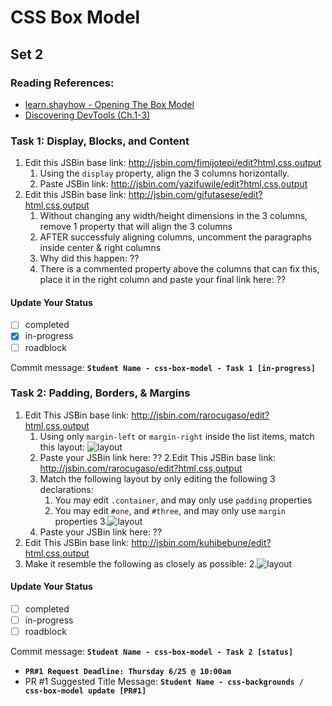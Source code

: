 # CSS Box Model

## Set 2

### Reading References:

- [learn.shayhow - Opening The Box Model](http://learn.shayhowe.com/html-css/opening-the-box-model)
- [Discovering DevTools (Ch.1-3)](http://discover-devtools.codeschool.com/)

### Task 1: Display, Blocks, and Content

1. Edit this JSBin base link: <http://jsbin.com/fimijotepi/edit?html,css,output>
    1. Using the `display` property, align the 3 columns horizontally.
   2. Paste JSBin link: <http://jsbin.com/yazifuwile/edit?html,css,output>
2. Edit this JSBin base link: <http://jsbin.com/gifutasese/edit?html,css,output>
   1. Without changing any width/height dimensions in the 3 columns, remove 1 property that will align the 3 columns
   2. AFTER successfuly aligning columns, uncomment the paragraphs inside center & right columns
   3. Why did this happen: ??
   4. There is a commented property above the columns that can fix this, place it in the right column and paste your final link here: ??

#### Update Your Status
- [ ] completed
- [X] in-progress
- [ ] roadblock

Commit message: __`Student Name - css-box-model - Task 1 [in-progress]`__

### Task 2: Padding, Borders, & Margins

1. Edit This JSBin base link: <http://jsbin.com/rarocugaso/edit?html,css,output>
   1. Using only `margin-left` or `margin-right` inside the list items, match this layout: ![layout](https://cloud.githubusercontent.com/assets/6971908/8344341/2e4516f8-1a95-11e5-890d-3fe86ba7f6e2.png)
   2. Paste your JSBin link here: ??
2.Edit This JSBin base link: <http://jsbin.com/rarocugaso/edit?html,css,output>
   1. Match the following layout by only editing the following 3 declarations:
      1. You may edit `.container`, and may only use `padding` properties
      2. You may edit `#one`, and `#three`, and may only use `margin` properties
      3.![layout](https://cloud.githubusercontent.com/assets/6971908/8344473/1b636db2-1a97-11e5-91bb-b4c7e4850041.png)
   2. Paste your JSBin link here: ??
3. Edit This JSBin base link: <http://jsbin.com/kuhibebune/edit?html,css,output>
  1. Make it resemble the following as closely as possible:
  2.![layout](https://cloud.githubusercontent.com/assets/6971908/8344680/9f439fba-1a99-11e5-8f10-8664f02cc07a.png)

#### Update Your Status
- [ ] completed
- [ ] in-progress
- [ ] roadblock

Commit message: __`Student Name - css-box-model - Task 2 [status]`__

- __`PR#1 Request Deadline: Thursday 6/25 @ 10:00am`__
- PR #1 Suggested Title Message: __`Student Name - css-backgrounds / css-box-model update [PR#1]`__

